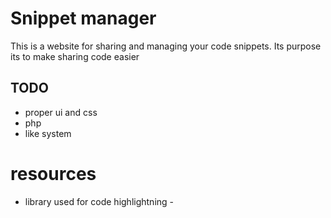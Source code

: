 # Snippet manager
This is a website for sharing and managing your code snippets.
Its purpose its to make sharing code easier

## TODO
* proper ui and css
* php
* like system

# resources
* library used for code highlightning - [](htttps://highlightjs.org)